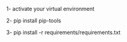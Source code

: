 1- activate your virtual environment

2- pip install pip-tools

3- pip install -r requirements/requirements.txt
